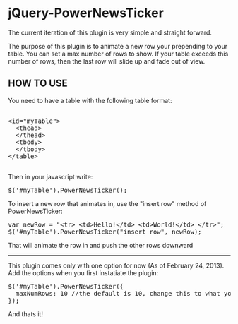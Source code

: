 jQuery-PowerNewsTicker
======================

The current iteration of this plugin is very simple and straight forward. 

The purpose of this plugin is to animate a new row your prepending to your table. You can set a max number of rows
to show. If your table exceeds this number of rows, then the last row will slide up and fade out of view. 

<h2>HOW TO USE</h2>
You need to have a table with the following table format: 

<pre>

&lt;id="myTable">
  &lt;thead>
  &lt;/thead>
  &lt;tbody>
  &lt;/tbody>
&lt;/table>

</pre>

Then in your javascript write:
<pre>
$('#myTable').PowerNewsTicker();
</pre>

To insert a new row that animates in, use the "insert row" method of PowerNewsTicker:

<pre>
var newRow = "&lt;tr> &lt;td>Hello!&lt;/td> &lt;td>World!&lt;/td> &lt;/tr>";
$('#myTable').PowerNewsTicker("insert row", newRow);
</pre>
That will animate the row in and push the other rows downward

<hr/>
This plugin comes only with one option for now (As of February 24, 2013). Add the options when you first instatiate
the plugin:
<pre>
$('#myTable').PowerNewsTicker({
  maxNumRows: 10 //the default is 10, change this to what you want
});
</pre>

And thats it!
